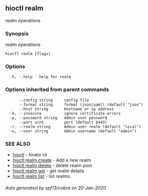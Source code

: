 ## hioctl realm

realm operations

### Synopsis

realm operations

```
hioctl realm [flags]
```

### Options

```
  -h, --help   help for realm
```

### Options inherited from parent commands

```
      --config string     config file
      --format string     format (json/yaml) (default "json")
      --host string       Hostname or ip address
  -k, --insecure          ignore certificate errors
  -p, --password string   Admin user password
      --port uint         port (default 8443)
  -r, --realm string      Admin user realm (default "local")
  -u, --user string       Admin username (default "admin")
```

### SEE ALSO

* [hioctl](hioctl.md)	 - hiveio cli
* [hioctl realm create](hioctl_realm_create.md)	 - Add a new realm
* [hioctl realm delete](hioctl_realm_delete.md)	 - delete realm pool
* [hioctl realm get](hioctl_realm_get.md)	 - get realm details
* [hioctl realm list](hioctl_realm_list.md)	 - list realms

###### Auto generated by spf13/cobra on 20-Jan-2020
